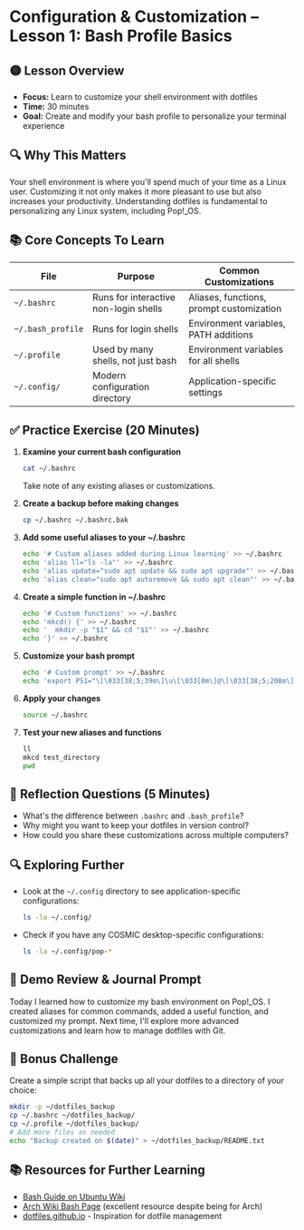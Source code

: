 # Configuration & Customization – Lesson 1: Bash Profile Basics

## 🟡 Lesson Overview
- **Focus:** Learn to customize your shell environment with dotfiles
- **Time:** 30 minutes
- **Goal:** Create and modify your bash profile to personalize your terminal experience

## 🔍 Why This Matters
Your shell environment is where you'll spend much of your time as a Linux user. Customizing it not only makes it more pleasant to use but also increases your productivity. Understanding dotfiles is fundamental to personalizing any Linux system, including Pop!_OS.

## 📚 Core Concepts To Learn

| File | Purpose | Common Customizations |
|------|---------|----------------------|
| `~/.bashrc` | Runs for interactive non-login shells | Aliases, functions, prompt customization |
| `~/.bash_profile` | Runs for login shells | Environment variables, PATH additions |
| `~/.profile` | Used by many shells, not just bash | Environment variables for all shells |
| `~/.config/` | Modern configuration directory | Application-specific settings |

## ✅ Practice Exercise (20 Minutes)

1. **Examine your current bash configuration**
   ```bash
   cat ~/.bashrc
   ```
   Take note of any existing aliases or customizations.

2. **Create a backup before making changes**
   ```bash
   cp ~/.bashrc ~/.bashrc.bak
   ```

3. **Add some useful aliases to your ~/.bashrc**
   ```bash
   echo '# Custom aliases added during Linux learning' >> ~/.bashrc
   echo 'alias ll="ls -la"' >> ~/.bashrc
   echo 'alias update="sudo apt update && sudo apt upgrade"' >> ~/.bashrc
   echo 'alias clean="sudo apt autoremove && sudo apt clean"' >> ~/.bashrc
   ```

4. **Create a simple function in ~/.bashrc**
   ```bash
   echo '# Custom functions' >> ~/.bashrc
   echo 'mkcd() {' >> ~/.bashrc
   echo '  mkdir -p "$1" && cd "$1"' >> ~/.bashrc
   echo '}' >> ~/.bashrc
   ```

5. **Customize your bash prompt**
   ```bash
   echo '# Custom prompt' >> ~/.bashrc
   echo 'export PS1="\[\033[38;5;39m\]\u\[\033[0m\]@\[\033[38;5;208m\]\h\[\033[0m\]:\[\033[38;5;76m\]\w\[\033[0m\]$ "' >> ~/.bashrc
   ```

6. **Apply your changes**
   ```bash
   source ~/.bashrc
   ```

7. **Test your new aliases and functions**
   ```bash
   ll
   mkcd test_directory
   pwd
   ```

## 🧠 Reflection Questions (5 Minutes)
- What's the difference between `.bashrc` and `.bash_profile`?
- Why might you want to keep your dotfiles in version control?
- How could you share these customizations across multiple computers?

## 🔍 Exploring Further
- Look at the `~/.config` directory to see application-specific configurations:
  ```bash
  ls -la ~/.config/
  ```
- Check if you have any COSMIC desktop-specific configurations:
  ```bash
  ls -la ~/.config/pop-*
  ```

## 📝 Demo Review & Journal Prompt
Today I learned how to customize my bash environment on Pop!_OS.
I created aliases for common commands, added a useful function, and customized my prompt.
Next time, I'll explore more advanced customizations and learn how to manage dotfiles with Git.

## 🌟 Bonus Challenge
Create a simple script that backs up all your dotfiles to a directory of your choice:

```bash
mkdir -p ~/dotfiles_backup
cp ~/.bashrc ~/dotfiles_backup/
cp ~/.profile ~/dotfiles_backup/
# Add more files as needed
echo "Backup created on $(date)" > ~/dotfiles_backup/README.txt
```

## 📚 Resources for Further Learning
- [Bash Guide on Ubuntu Wiki](https://help.ubuntu.com/community/Beginners/BashScripting)
- [Arch Wiki Bash Page](https://wiki.archlinux.org/title/bash) (excellent resource despite being for Arch)
- [dotfiles.github.io](https://dotfiles.github.io/) - Inspiration for dotfile management